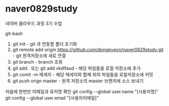 # naver0829study
네이버 클라우드 과정 3기 수업


git-bash

1. git init - git 과 연동할 폴더 초기화
2. git remote add origin https://github.com/dongpyeon/naver0829study.git   - git 원격저장소에 새로 연결
3. git branch - branch 조회
4. git add . 또는 git add vkdlfaud - 해당 파일들을 로컬 저장소에 추가
5. git comit -m 메세지 - 해당 메세지와 함께 위의 파일들을 로컬저장소에 커밋
6. git push orign master - 원격 저장소의 master 브랜치에 소스 보내기


 처음에 한번만 이메일과 유저명 확인
 git config --global user.name "[사용자명]"
 git config --global user.email "[사용자이메일]"
 

